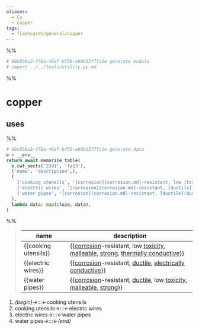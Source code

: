 ```yaml
---
aliases:
  - Cu
  - copper
tags:
  - flashcards/general/copper
---
```


%%
```Python
# 08e5b0a3-f78a-46af-bf50-eb9b12f7fa1e generate module
# import ../../tools/utility.py.md
```
%%

# copper

## uses

%%
```Python
# 08e5b0a3-f78a-46af-bf50-eb9b12f7fa1e generate data
e = __env__
return await memorize_table(
  e.cwf_sects('23d1', 'fa13'),
  ('name', 'description',),
  (
    ('cooking utensils', '[corrosion](corrosion.md)-resistant, low [toxicity](toxicity.md), [malleable](mallability.md), [strong](strength%20of%20materials.md), [thermally conductive](thermal%20conductivity.md)',),
    ('electric wires', '[corrosion](corrosion.md)-resistant, [ductile](ductility.md), [electrically conductive](electrical%20conductivity.md)',),
    ('water pipes', '[corrosion](corrosion.md)-resistant, [ductile](ductility.md), low [toxicity](toxicity.md), [malleable](malleability.md), [strong](strength%20of%20materials.md)',),
  ),
  lambda data: map(cloze, data),
)
```
%%

<!--08e5b0a3-f78a-46af-bf50-eb9b12f7fa1e generate section="23d1"--><!-- The following content is generated at 2023-03-21T15:20:35.009079+08:00. Any edits will be overridden! -->

> | name | description |
> |-|-|
> | {{cooking utensils}} | {{[corrosion](corrosion.md)-resistant, low [toxicity](toxicity.md), [malleable](mallability.md), [strong](strength%20of%20materials.md), [thermally conductive](thermal%20conductivity.md)}} |
> | {{electric wires}} | {{[corrosion](corrosion.md)-resistant, [ductile](ductility.md), [electrically conductive](electrical%20conductivity.md)}} |
> | {{water pipes}} | {{[corrosion](corrosion.md)-resistant, [ductile](ductility.md), low [toxicity](toxicity.md), [malleable](malleability.md), [strong](strength%20of%20materials.md)}} |

<!--/08e5b0a3-f78a-46af-bf50-eb9b12f7fa1e-->

<!--08e5b0a3-f78a-46af-bf50-eb9b12f7fa1e generate section="fa13"--><!-- The following content is generated at 2023-03-21T15:20:35.024707+08:00. Any edits will be overridden! -->

1. _(begin)_→:::←cooking utensils
2. cooking utensils→:::←electric wires
3. electric wires→:::←water pipes
4. water pipes→:::←_(end)_

<!--/08e5b0a3-f78a-46af-bf50-eb9b12f7fa1e-->

